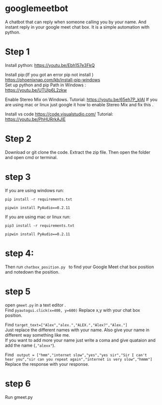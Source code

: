 # googlemeetbot
A chatbot that can reply when someone calling you by your name. And instant reply in your google meet chat box. It is a simple automation with python.

# Step 1
Install python:
https://youtu.be/Ebh157e3FkQ  <br>
 
Install pip:(If you got an error pip not install )  <br>
https://phoenixnap.com/kb/install-pip-windows  <br>
Set up python and pip  Path in Windows :  <br>
https://youtu.be/UTUlp6L2zkw

Enable Stereo Mix on Windows. 
Tutorial: https://youtu.be/65eh7P_kIAI
If you are using mac or linux just google it how to enable  Stereo Mix  and fix this .

Install vs code
https://code.visualstudio.com/
Tutorial:
https://youtu.be/PhHURrkAJlE
# Step 2
Download or git clone the code. Extract the zip file. Then open the folder and open cmd or terminal.

# step 3
If you are using windows run: <br>
```
pip install -r requirements.txt 
```
```
pipwin install PyAudio==0.2.11
```

If you are using mac or linux run:<br>
```
pip3 install -r requirements.txt
```
```
pipwin install PyAudio==0.2.11
```

# step 4:
Then run ```chatbox_position.py ``` to find your Google Meet chat box position and notedown the position.

# step 5
open ```gmeet.py``` in a text editor .<br>
Find 
```pyautogui.click(x=400, y=600)```
Replace x,y with your chat box position.<br>

Find 
```target_text=["Alex","alex.","ALEX.","Alex?","Alex."] ```
<br>
Just replace the different names with your name. Also give your name in different way something like me.<br>
If you want to add more your name just write a coma and give quataion and add the name (```,"alexx"```).<br>

Find 
``` output = ["hmm","internet slow","yes","yes sir","Sir I can't hear you","sir can you repeat again","internet is very slow","hmmm"]```<br>
Replace the response with your response.

# step 6
Run gmeet.py 


